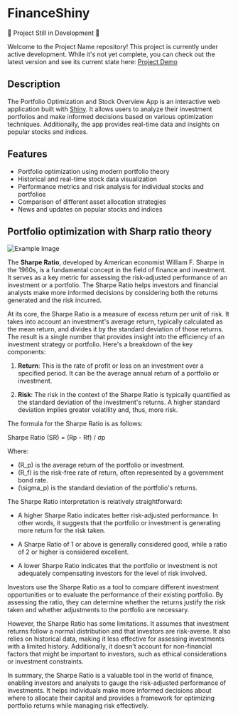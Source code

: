 # FinanceShiny

🚧 Project Still in Development 🚧

Welcome to the Project Name repository! This project is currently under active development. While it's not yet complete, you can check out the latest version and see its current state here: [Project Demo](https://yw93hx-midou-seddik.shinyapps.io/FinanceShiny/)

## Description

The Portfolio Optimization and Stock Overview App is an interactive web application built with [Shiny](https://shiny.rstudio.com/). It allows users to analyze their investment portfolios and make informed decisions based on various optimization techniques. Additionally, the app provides real-time data and insights on popular stocks and indices.

## Features

-   Portfolio optimization using modern portfolio theory
-   Historical and real-time stock data visualization
-   Performance metrics and risk analysis for individual stocks and portfolios
-   Comparison of different asset allocation strategies
-   News and updates on popular stocks and indices


## Portfolio optimization with Sharp ratio theory  


![Example Image](https://seddik1999abdm.netlify.app/img/works/finsh.png) 

The **Sharpe Ratio**, developed by American economist William F. Sharpe in the 1960s, is a fundamental concept in the field of finance and investment. It serves as a key metric for assessing the risk-adjusted performance of an investment or a portfolio. The Sharpe Ratio helps investors and financial analysts make more informed decisions by considering both the returns generated and the risk incurred.

At its core, the Sharpe Ratio is a measure of excess return per unit of risk. It takes into account an investment's average return, typically calculated as the mean return, and divides it by the standard deviation of those returns. The result is a single number that provides insight into the efficiency of an investment strategy or portfolio. Here's a breakdown of the key components:

1. **Return**: This is the rate of profit or loss on an investment over a specified period. It can be the average annual return of a portfolio or investment.

2. **Risk**: The risk in the context of the Sharpe Ratio is typically quantified as the standard deviation of the investment's returns. A higher standard deviation implies greater volatility and, thus, more risk.

The formula for the Sharpe Ratio is as follows:


Sharpe Ratio (SR) = (Rp - Rf) / σp 


Where:  
- \(R_p\) is the average return of the portfolio or investment.
- \(R_f\) is the risk-free rate of return, often represented by a government bond rate.
- \(\sigma_p\) is the standard deviation of the portfolio's returns.

The Sharpe Ratio interpretation is relatively straightforward:

- A higher Sharpe Ratio indicates better risk-adjusted performance. In other words, it suggests that the portfolio or investment is generating more return for the risk taken.

- A Sharpe Ratio of 1 or above is generally considered good, while a ratio of 2 or higher is considered excellent.

- A lower Sharpe Ratio indicates that the portfolio or investment is not adequately compensating investors for the level of risk involved.

Investors use the Sharpe Ratio as a tool to compare different investment opportunities or to evaluate the performance of their existing portfolio. By assessing the ratio, they can determine whether the returns justify the risk taken and whether adjustments to the portfolio are necessary.

However, the Sharpe Ratio has some limitations. It assumes that investment returns follow a normal distribution and that investors are risk-averse. It also relies on historical data, making it less effective for assessing investments with a limited history. Additionally, it doesn't account for non-financial factors that might be important to investors, such as ethical considerations or investment constraints.

In summary, the Sharpe Ratio is a valuable tool in the world of finance, enabling investors and analysts to gauge the risk-adjusted performance of investments. It helps individuals make more informed decisions about where to allocate their capital and provides a framework for optimizing portfolio returns while managing risk effectively.






